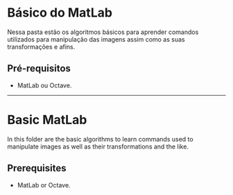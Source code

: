 # Básico do MatLab
Nessa pasta estão os algoritmos básicos para aprender comandos utilizados para manipulação das imagens assim como as suas transformações e afins.

## Pré-requisitos
 - MatLab ou Octave.

---

# Basic MatLab
In this folder are the basic algorithms to learn commands used to manipulate images as well as their transformations and the like.

## Prerequisites
 - MatLab or Octave.